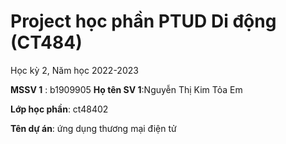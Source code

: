 # Project học phần PTUD Di động (CT484)

Học kỳ 2, Năm học 2022-2023

**MSSV 1** : b1909905
**Họ tên SV 1**:Nguyễn Thị Kim Tỏa Em

**Lớp học phần**: ct48402

**Tên dự án**: ứng dụng thương mại điện tử
